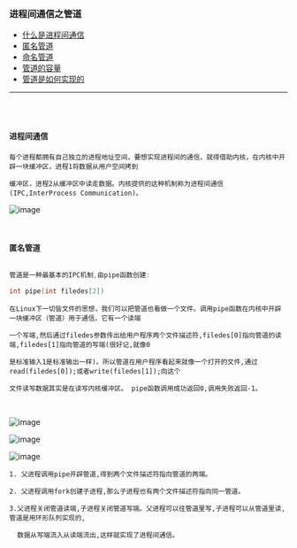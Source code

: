 ### 进程间通信之管道
* [什么是进程间通信](#进程间通信)
* [匿名管道](#匿名管道)
* [命名管道](#命名管道)
* [管道的容量](#管道的容量)
* [管道是如何实现的](#管道的实现)

------------------------------------------

<br>
<br>

#### 进程间通信

	每个进程都拥有自己独立的进程地址空间，要想实现进程间的通信，就得借助内核，在内核中开辟一块缓冲区，进程1将数据从用户空间拷到
	
	缓冲区，进程2从缓冲区中读走数据。内核提供的这种机制称为进程间通信(IPC,InterProcess Communication)。
	

![image](http://hbimg.b0.upaiyun.com/0044acd652773a3ad820385994c23bc72e0787bc88c7-IKlPDD_fw658)

<br>


#### 匿名管道

```cpp

管道是⼀种最基本的IPC机制,由pipe函数创建:
	
int pipe(int filedes[2])

```

	在Linux下一切皆文件的思想，我们可以把管道也看做一个文件。调用pipe函数在内核中开辟一块缓冲区（管道）用于通信，它有一个读端
	
	一个写端,然后通过filedes参数传出给用户程序两个文件描述符,filedes[0]指向管道的读端,filedes[1]指向管道的写端(很好记,就像0
	
	是标准输入1是标准输出一样)。所以管道在用户程序看起来就像一个打开的文件,通过read(filedes[0]);或者write(filedes[1]);向这个
	
	文件读写数据其实是在读写内核缓冲区。 pipe函数调用成功返回0,调用失败返回-1。 

<br>

![image](http://hbimg.b0.upaiyun.com/4a8ca66d0495d0bb3c6b6748c1764f1e1105579bb945-2AiqmL_fw658)

![image](http://hbimg.b0.upaiyun.com/bd826fcb7ac7ca20cd8a29304f8f7d5e50378b3d13f23-668HJ7_fw658)

![image](http://hbimg.b0.upaiyun.com/64ca165e559c131da77abcb734ff6346036cf72b1417f-7Ra0Yf_fw658)



	1. 父进程调用pipe开辟管道,得到两个文件描述符指向管道的两端。
	
	2. 父进程调用fork创建子进程,那么子进程也有两个文件描述符指向同一管道。
	
	3.父进程关闭管道读端,子进程关闭管道写端。父进程可以往管道里写,子进程可以从管道里读,管道是⽤环形队列实现的,
	  
	  数据从写端流入从读端流出,这样就实现了进程间通信。











	
